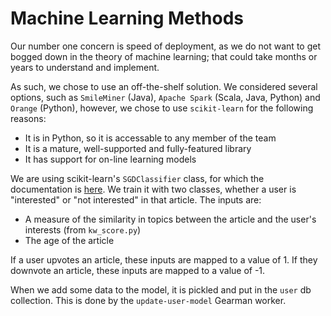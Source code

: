 Machine Learning Methods
========================

Our number one concern is speed of deployment, as we do not want to get bogged down in the theory of machine learning; that could take months or years to understand and implement.

As such, we chose to use an off-the-shelf solution. We considered several options, such as `SmileMiner` (Java), `Apache Spark` (Scala, Java, Python) and `Orange` (Python), however, we chose to use `scikit-learn` for the following reasons:

- It is in Python, so it is accessable to any member of the team
- It is a mature, well-supported and fully-featured library
- It has support for on-line learning models

We are using scikit-learn's `SGDClassifier` class, for which the documentation is [here](http://scikit-learn.org/stable/modules/generated/sklearn.linear_model.SGDClassifier.html). We train it with two classes, whether a user is "interested" or "not interested" in that article. The inputs are:

- A measure of the similarity in topics between the article and the user's interests (from `kw_score.py`)
- The age of the article

If a user upvotes an article, these inputs are mapped to a value of 1. If they downvote an article, these inputs are mapped to a value of -1. 

When we add some data to the model, it is pickled and put in the `user` db collection. This is done by the `update-user-model` Gearman worker.

